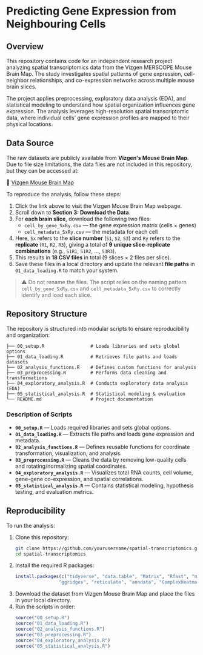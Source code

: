 # Predicting Gene Expression from Neighbouring Cells

## Overview

This repository contains code for an independent research project analyzing spatial transcriptomics data from the Vizgen MERSCOPE Mouse Brain Map. The study investigates spatial patterns of gene expression, cell-neighbor relationships, and co-expression networks across multiple mouse brain slices.

The project applies preprocessing, exploratory data analysis (EDA), and statistical modeling to understand how spatial organization influences gene expression. The analysis leverages high-resolution spatial transcriptomic data, where individual cells' gene expression profiles are mapped to their physical locations.

## Data Source

The raw datasets are publicly available from **Vizgen's Mouse Brain Map**. Due to file size limitations, the data files are not included in this repository, but they can be accessed at:

📌 [Vizgen Mouse Brain Map](https://info.vizgen.com/mouse-brain-map)

To reproduce the analysis, follow these steps:

1. Click the link above to visit the Vizgen Mouse Brain Map webpage.
2. Scroll down to **Section 3: Download the Data**.
3. For **each brain slice**, download the following two files:
   - `cell_by_gene_SxRy.csv` — the gene expression matrix (cells × genes)
   - `cell_metadata_SxRy.csv` — the metadata for each cell
4. Here, `Sx` refers to the **slice number** (`S1`, `S2`, `S3`) and `Ry` refers to the **replicate** (`R1`, `R2`, `R3`), giving a total of **9 unique slice-replicate combinations** (e.g., `S1R1`, `S1R2`, ..., `S3R3`).
5. This results in **18 CSV files** in total (9 slices × 2 files per slice).
6. Save these files in a local directory and update the relevant **file paths** in `01_data_loading.R` to match your system.

> ⚠️ Do not rename the files. The script relies on the naming pattern `cell_by_gene_SxRy.csv` and `cell_metadata_SxRy.csv` to correctly identify and load each slice.

## Repository Structure

The repository is structured into modular scripts to ensure reproducibility and organization:
```
├── 00_setup.R                 # Loads libraries and sets global options
├── 01_data_loading.R          # Retrieves file paths and loads datasets
├── 02_analysis_functions.R    # Defines custom functions for analysis
├── 03_preprocessing.R         # Performs data cleaning and transformations
├── 04_exploratory_analysis.R  # Conducts exploratory data analysis (EDA)
├── 05_statistical_analysis.R  # Statistical modeling & evaluation
└── README.md                  # Project documentation
```

### Description of Scripts

- **`00_setup.R`** — Loads required libraries and sets global options.
- **`01_data_loading.R`** — Extracts file paths and loads gene expression and metadata.
- **`02_analysis_functions.R`** — Defines reusable functions for coordinate transformation, visualization, and analysis.
- **`03_preprocessing.R`** — Cleans the data by removing low-quality cells and rotating/normalizing spatial coordinates.
- **`04_exploratory_analysis.R`** — Visualizes total RNA counts, cell volume, gene-gene co-expression, and spatial correlations.
- **`05_statistical_analysis.R`** — Contains statistical modeling, hypothesis testing, and evaluation metrics.

## Reproducibility

To run the analysis:
1. Clone this repository:
   ```bash
   git clone https://github.com/yourusername/spatial-transcriptomics.git
   cd spatial-transcriptomics
   ```
2. Install the required R packages:
   ```r
   install.packages(c("tidyverse", "data.table", "Matrix", "Rfast", "matrixStats", 
                   "ggridges", "reticulate", "anndata", "ComplexHeatmap", "lmtest"))
   ```
4. Download the dataset from Vizgen Mouse Brain Map and place the files in your local directory.
5. Run the scripts in order:
   ```r
   source("00_setup.R")
   source("01_data_loading.R")
   source("02_analysis_functions.R")
   source("03_preprocessing.R")
   source("04_exploratory_analysis.R")
   source("05_statistical_analysis.R")
   ```
